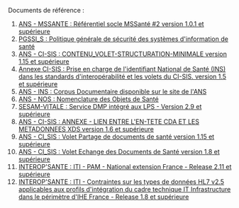 

Documents de référence :
1. [ANS - MSSANTE : Référentiel socle MSSanté #2 version 1.0.1 et supérieure](https://esante.gouv.fr/espace_documentation/mssante-clients-de-messageries-securisees-de-sante/referentiel-socle-mssante-2)
2. [PGSSI_S : Politique générale de sécurité des systèmes d'information de santé](https://esante.gouv.fr/produits-services/pgssi-s)
3. [ANS - CI-SIS : CONTENU_VOLET-STRUCTURATION-MINIMALE version 1.15 et supérieure](https://esante.gouv.fr/volet-structuration-minimale-de-documents-de-sante)
4. [Annexe CI-SIS : Prise en charge de l'identifiant National de Santé (INS) dans les standards d'interopérabilité et les volets du CI-SIS. version 1.5 et supérieure](https://esante.gouv.fr/annexe-prise-en-charge-de-lins-dans-les-volets-du-ci-sis)
5. [ANS - INS : Corpus Documentaire disponible sur le site de l'ANS](https://esante.gouv.fr/produits-services/referentiel-ins)
6. [ANS - NOS : Nomenclature des Objets de Santé](https://esante.gouv.fr/interoperabilite/mos-nos/nos)
7. [SESAM-VITALE : Service DMP intégré aux LPS - Version 2.9 et supérieure](https://industriels.sesam-vitale.fr/)
8. [ANS - CI-SIS : ANNEXE - LIEN ENTRE L'EN-TETE CDA ET LES METADONNEES XDS version 1.6 et supérieure](https://esante.gouv.fr/annexe-lien-entre-len-tete-cda-et-les-metadonnees-xds)
9. [ANS - CI_SIS : Volet Partage de documents de santé version 1.15 et supérieure](https://esante.gouv.fr/volet-partage-de-documents-de-sante)
10. [ANS - CI_SIS : Volet Echange des Documents de Santé version 1.8 et supérieure](https://esante.gouv.fr/volet-echange-de-documents-de-sante)
11. [INTEROP'SANTE : ITI - PAM - National extension France - Release 2.11 et supérieure](https://www.interopsante.org/publications)
12. [INTEROP'SANTE : ITI - Contraintes sur les types de données HL7 v2.5 applicables aux profils d'intégration du cadre technique IT Infrastructure dans le périmètre d'IHE France - Release 1.8 et supérieure](https://www.interopsante.org/publications)